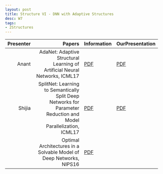 ```yaml
---
layout: post
title: Structure VI - DNN with Adaptive Structures
desc: W7
tags:
- 2Structures
---
```




| Presenter | Papers | Information| OurPresentation |
| -----: | ----------: | :----- | :----- |
| Anant | AdaNet: Adaptive Structural Learning of Artificial Neural Networks, ICML17 | [PDF](https://arxiv.org/abs/1607.01097) | [PDF]({{site.baseurl}}/talks/) |
|Shijia | SplitNet: Learning to Semantically Split Deep Networks for Parameter Reduction and Model Parallelization, ICML17 | [PDF](http://proceedings.mlr.press/v70/kim17b/kim17b.pdf) | [PDF]({{site.baseurl}}/talks/) |
|  | Optimal Architectures in a Solvable Model of Deep Networks, NIPS16 | [PDF](https://papers.nips.cc/paper/6330-optimal-architectures-in-a-solvable-model-of-deep-networks) |
